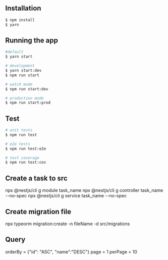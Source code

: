 ## Installation

```bash
$ npm install
$ yarn
```

## Running the app

```bash
#default
$ yarn start

# development
$ yarn start:dev
$ npm run start

# watch mode
$ npm run start:dev

# production mode
$ npm run start:prod
```

## Test

```bash
# unit tests
$ npm run test

# e2e tests
$ npm run test:e2e

# test coverage
$ npm run test:cov
```

## Create a task to src
npx @nestjs/cli g module task_name
npx @nestjs/cli g controller task_name --no-spec
npx @nestjs/cli g service task_name --no-spec

## Create migration file
npx typeorm migration:create -n fileName -d src/migrations

## Query
orderBy = {"id": "ASC", "name":"DESC"}
page = 1
perPage = 10
